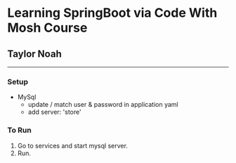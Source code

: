 # Learning SpringBoot via Code With Mosh Course
## Taylor Noah

---

### Setup
- MySql
  - update / match user & password in application yaml
  - add server: 'store'

### To Run
1) Go to services and start mysql server.
2) Run.